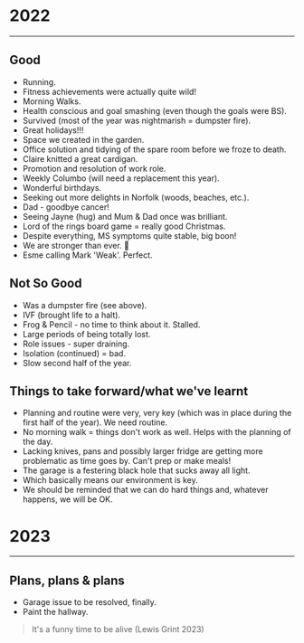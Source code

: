 
# 2022
---

## Good

- Running.
- Fitness achievements were actually quite wild!
- Morning Walks.
- Health conscious and goal smashing (even though the goals were BS).
- Survived (most of the year was nightmarish = dumpster fire).
- Great holidays!!!
- Space we created in the garden.
- Office solution and tidying of the spare room before we froze to death.
- Claire knitted a great cardigan.
- Promotion and resolution of work role.
- Weekly Columbo (will need a replacement this year).
- Wonderful birthdays.
- Seeking out more delights in Norfolk (woods, beaches, etc.).
- Dad - goodbye cancer!
- Seeing Jayne (hug) and Mum & Dad once was brilliant.
- Lord of the rings board game = really good Christmas.
- Despite everything, MS symptoms quite stable, big boon!
- We are stronger than ever. 💞
- Esme calling Mark 'Weak'. Perfect.

## Not So Good

- Was a dumpster fire (see above).
- IVF (brought life to a halt).
- Frog & Pencil - no time to think about it. Stalled.
- Large periods of being totally lost.
- Role issues - super draining.
- Isolation (continued) = bad.
- Slow second half of the year.

## Things to take forward/what we've learnt

- Planning and routine were very, very key (which was in place during the first half of the year). We need routine.
- No morning walk = things don't work as well. Helps with the planning of the day.
- Lacking knives, pans and possibly larger fridge are getting more problematic as time goes by. Can't prep or make meals!
- The garage is a festering black hole that sucks away all light.
- Which basically means our environment is key.
- We should be reminded that we can do hard things and, whatever happens, we will be OK.

# 2023
---

## Plans, plans & plans

- Garage issue to be resolved, finally.
- Paint the hallway.



> It's a funny time to be alive (Lewis Grint 2023)
